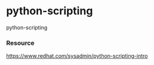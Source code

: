 # python-scripting
python-scripting

### Resource 

https://www.redhat.com/sysadmin/python-scripting-intro
